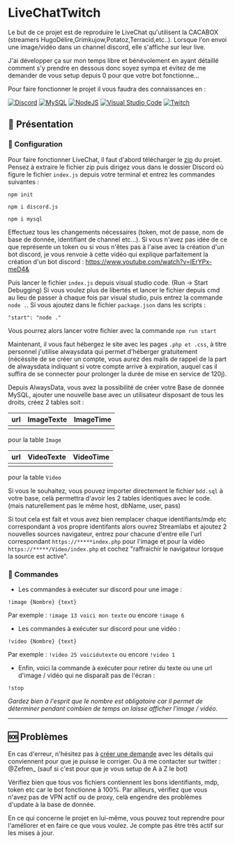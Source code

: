 # LiveChatTwitch

Le but de ce projet est de reproduire le LiveChat qu'utilisent la CACABOX (streamers HugoDélire,Grimkujow,Potatoz,Terracid,etc..).
Lorsque l'on envoi une image/vidéo dans un channel discord, elle s'affiche sur leur live.

J'ai développer ça sur mon temps libre et bénévolement en ayant détaillé comment s'y prendre en dessous donc soyez sympa et évitez de me demander de vous setup depuis 0 pour que votre bot fonctionne...

Pour faire fonctionner le projet il vous faudra des connaissances en :

[![Discord](https://img.shields.io/badge/Discord-%235865F2.svg?style=for-the-badge&logo=discord&logoColor=white)]()
[![MySQL](https://img.shields.io/badge/mysql-%2300f.svg?style=for-the-badge&logo=mysql&logoColor=white)]()
[![NodeJS](https://img.shields.io/badge/node.js-6DA55F?style=for-the-badge&logo=node.js&logoColor=white)]()
[![Visual Studio Code](https://img.shields.io/badge/Visual%20Studio%20Code-0078d7.svg?style=for-the-badge&logo=visual-studio-code&logoColor=white)]()
[![Twitch](https://img.shields.io/badge/Twitch-9347FF?style=for-the-badge&logo=twitch&logoColor=white)]()


## 📌 Présentation

### 🔧 Configuration

Pour faire fonctionner LiveChat, il faut d'abord télécharger le [zip](https://github.com/Nerfez/LiveChatTwitch/archive/refs/heads/main.zip) du projet.
Pensez à extraire le fichier zip puis dirigez vous dans le dossier Discord où figure le fichier ```index.js``` depuis votre terminal et entrez les commandes suivantes :

```nodejs
npm init
```

```nodejs
npm i discord.js
```

```nodejs
npm i mysql
```

Effectuez tous les changements nécessaires (token, mot de passe, nom de base de donnée, identifiant de channel etc...). Si vous n'avez pas idée de ce que représente un token ou
si vous n'êtes pas à l'aise avec la création d'un bot discord, je vous renvoie à cette vidéo qui explique parfaitement la création d'un bot discord : 
https://www.youtube.com/watch?v=IErYPx-meD4&

Puis lancer le fichier ```index.js``` depuis visual studio code. (Run -> Start Debugging) Si vous voulez plus de libertés et lancer le fichier depuis cmd au lieu de passer à chaque fois par visual studio, puis entrez la commande `node .`. Si vous ajoutez dans le fichier `package.json` dans les scripts :

```nodejs
"start": "node ."
```

Vous pourrez alors lancer votre fichier avec la commande ```npm run start```

Maintenant, il vous faut hébergez le site avec les pages ```.php et .css```, à titre personnel j'utilise alwaysdata qui permet d'héberger gratuitement (nécéssite de se créer un compte, vous aurez des mails de rappel de la part de alwaysdata indiquant si votre compte arrive à expiration, auquel cas il suffira de se connecter pour prolonger la durée de mise en service de 120j).

Depuis AlwaysData, vous avez la possibilité de créer votre Base de donnée MySQL, ajouter une nouvelle base avec un utilisateur disposant de tous les droits, créez 2 tables soit :

| url     | ImageTexte | ImageTime |
|-----------------|--------|---------|
|                 |        |         |

pour la table `Image`

| url     | VideoTexte | VideoTime |
|-----------------|--------|---------|
|                 |        |         |

pour la table `Video`

Si vous le souhaitez, vous pouvez importer directement le fichier `bdd.sql` à votre base, celà permettra d'avoir les 2 tables identiques avec le code. (mais naturellement pas le même host, dbName, user, pass)

Si tout cela est fait et vous avez bien remplacer chaque identifiants/mdp etc correspondant à vos propre identifants alors ouvrez Streamlabs et ajoutez 2 nouvelles sources navigateur, entrez pour chacune
d'entre elle l'url correspondant ```https://*****index.php``` pour l'image et pour la vidéo ```https://*****/Video/index.php``` et cochez "raffraichir le navigateur lorsque la source est active".

### 🔧 Commandes

- Les commandes à exécuter sur discord pour une image :

```discord
!image {Nombre} {text}
```
Par exemple : ```!image 13 voici mon texte``` ou encore ```!image 6```


- Les commandes à exécuter sur discord pour une vidéo :

```discord
!video {Nombre} {text}
```
Par exemple : ```!video 25 voicidutexte``` ou encore ```!video 1```


- Enfin, voici la commande à exécuter pour retirer du texte ou une url d'image / vidéo qui ne disparaît pas de l'écran :

```discord
!stop
```
*Gardez bien à l'esprit que le nombre est obligatoire car il permet de déterminer pendant combien de temps on laisse afficher l'image / vidéo.*

---

## 🆘 Problèmes

En cas d'erreur, n'hésitez pas à [créer une demande](https://github.com/Nerfez/LiveChatTwitch/issues) avec les détails qui conviennent pour que je puisse le corriger.
Ou à me contacter sur twitter : @Zefren_ (sauf si c'est pour que je vous setup de A à Z le bot)

Vérifiez bien que tous vos fichiers contiennent les bons identifiants, mdp, token etc car le bot fonctionne à 100%.
Par ailleurs, vérifiez que vous n'avez pas de VPN actif ou de proxy, celà engendre des problèmes d'update à la base de donnée.

En ce qui concerne le projet en lui-même, vous pouvez tout reprendre pour l'améliorer et en faire ce que vous voulez. Je compte pas être très actif sur les mises à jour.
